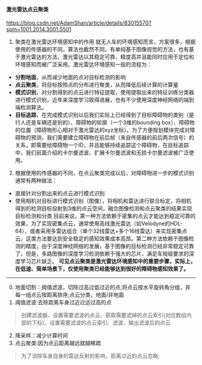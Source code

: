 #### 激光雷达点云聚类

https://blog.csdn.net/AdamShan/article/details/83015570?spm=1001.2014.3001.5501

1. 聚类在激光雷达环境感知中的作用
 就无人车的环境感知而言，方案很多，根据使用的传感器的不同，算法也截然不同，有单纯基于图像视觉的方法，也有基于激光雷达的方法，激光雷达以其稳定可靠、精度高并且能同时应用于定位和环境感知而被广泛采用。激光雷达环境感知一般的流程为：
* **分割地面**，从而减少地面的点对目标检测的影响
* **点云聚类**，将目标按照点的分布进行聚类，从而降低后续计算的计算量
* **模式识别**，对分割得到的点云进行特征提取，使用提取出来的特征训练分类器进行模式识别，近年来深度学习取得进展，也有不少使用深度神经网络的端到端检测算法。
* **目标追踪**，在完成模式识别以后我们实际上已经得到了目标障碍物的类别（是行人还是车辆还是别的）、障碍物的轮廓（一个3维的bounding box）、障碍物的位置（障碍物形心相对于激光雷达的xyz坐标）。为了方便规划模块完成对障碍物的预测，我们需要建立障碍物在前后帧（来自传感器的前后两次信号）的关系，即需要给障碍物一个ID，并且能够持续追踪这个障碍物，在目标追踪中，我们前面介绍的卡尔曼滤波、扩展卡尔曼滤波和无损卡尔曼滤波被广泛使用。
2. 根据使用的传感器的不同，在点云聚类完成以后，对障碍物进一步的模式识别通常有两种做法：
* 直接针对分割出来的点云进行模式识别
* 使用相机对目标进行模式识别（图像），将相机和雷达进行联合标定，将相机得到的检测目标投射到3维的点云空间，融合图像检测和点云聚类的结果实现目标检测和分类
目前来说，第一种方法依赖于密集的点云才能达到稳定可靠的效果，为了实现密集点云，通常使用高线激光雷达（如Velodyne的HDL-64），或者采用多雷达组合（单个32线雷达+多个16线雷达）来实现密集点云，这类方法要达到安全稳定的感知效果成本高昂。第二种方法依赖于图像检测的精度，由于深度神经网络的发展，基于图像的目标检测已经非常稳定可靠了，但是，多路图像的深度学习检测依赖于强大的芯片，满足车规级要求的深度学习芯片缺乏。
  **可见点云聚类是激光雷达环境感知中的重要步骤，实际上，在低速、简单场景下，仅使用聚类已经能够达到很好的障碍物感知效果了。**

---

0. 地面切割：阈值滤波，切除过高过低过近的点;将点云按水平旋转角分组，并每一组点云按距离排序;点云分类，地面/非地面
1. 阈值滤波:去除距离车身过近过远过高的点
> 创建滤波器、设置需要滤波的点云、获取需要滤掉的点云索引(对应数组内部的下标)、设置需要滤波的点云索引、滤波、输出滤波后的点云

2. 降采样：减少计算时间
3. 点云聚类:因为点云距离越远就越稀疏
> 为了消除车身自身的雷达反射的影响，距离过近的点云忽略;
